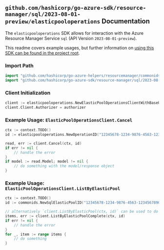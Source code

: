 
## `github.com/hashicorp/go-azure-sdk/resource-manager/sql/2023-08-01-preview/elasticpooloperations` Documentation

The `elasticpooloperations` SDK allows for interaction with the Azure Resource Manager Service `sql` (API Version `2023-08-01-preview`).

This readme covers example usages, but further information on [using this SDK can be found in the project root](https://github.com/hashicorp/go-azure-sdk/tree/main/docs).

### Import Path

```go
import "github.com/hashicorp/go-azure-helpers/resourcemanager/commonids"
import "github.com/hashicorp/go-azure-sdk/resource-manager/sql/2023-08-01-preview/elasticpooloperations"
```


### Client Initialization

```go
client := elasticpooloperations.NewElasticPoolOperationsClientWithBaseURI("https://management.azure.com")
client.Client.Authorizer = authorizer
```


### Example Usage: `ElasticPoolOperationsClient.Cancel`

```go
ctx := context.TODO()
id := elasticpooloperations.NewOperationID("12345678-1234-9876-4563-123456789012", "example-resource-group", "serverValue", "elasticPoolValue", "operationIdValue")

read, err := client.Cancel(ctx, id)
if err != nil {
	// handle the error
}
if model := read.Model; model != nil {
	// do something with the model/response object
}
```


### Example Usage: `ElasticPoolOperationsClient.ListByElasticPool`

```go
ctx := context.TODO()
id := commonids.NewSqlElasticPoolID("12345678-1234-9876-4563-123456789012", "example-resource-group", "serverValue", "elasticPoolValue")

// alternatively `client.ListByElasticPool(ctx, id)` can be used to do batched pagination
items, err := client.ListByElasticPoolComplete(ctx, id)
if err != nil {
	// handle the error
}
for _, item := range items {
	// do something
}
```
